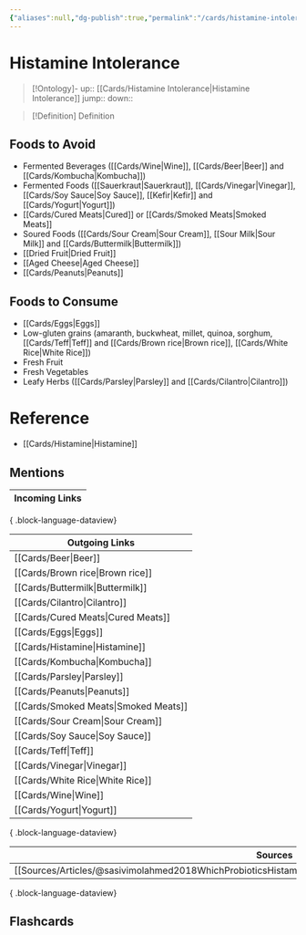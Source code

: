 ```yaml
---
{"aliases":null,"dg-publish":true,"permalink":"/cards/histamine-intolerance/","dgPassFrontmatter":true}
---
```


# Histamine Intolerance

> [!Ontology]-
> up:: [[Cards/Histamine Intolerance\|Histamine Intolerance]]
> jump::
> down:: 

> [!Definition] Definition

## Foods to Avoid

- Fermented Beverages ([[Cards/Wine\|Wine]], [[Cards/Beer\|Beer]] and [[Cards/Kombucha\|Kombucha]])
- Fermented Foods ([[Sauerkraut\|Sauerkraut]], [[Cards/Vinegar\|Vinegar]], [[Cards/Soy Sauce\|Soy Sauce]], [[Kefir\|Kefir]] and [[Cards/Yogurt\|Yogurt]])
- [[Cards/Cured Meats\|Cured]] or [[Cards/Smoked Meats\|Smoked Meats]]
- Soured Foods ([[Cards/Sour Cream\|Sour Cream]], [[Sour Milk\|Sour Milk]] and [[Cards/Buttermilk\|Buttermilk]])
- [[Dried Fruit\|Dried Fruit]]
- [[Aged Cheese\|Aged Cheese]]
- [[Cards/Peanuts\|Peanuts]]

## Foods to Consume

- [[Cards/Eggs\|Eggs]]
- Low-gluten grains (amaranth, buckwheat, millet, quinoa, sorghum, [[Cards/Teff\|Teff]] and [[Cards/Brown rice\|Brown rice]], [[Cards/White Rice\|White Rice]])
- Fresh Fruit
- Fresh Vegetables
- Leafy Herbs ([[Cards/Parsley\|Parsley]] and [[Cards/Cilantro\|Cilantro]])

# Reference

- [[Cards/Histamine\|Histamine]]

## Mentions

| Incoming Links |
| -------------- |

{ .block-language-dataview}

| Outgoing Links                          |
| --------------------------------------- |
| [[Cards/Beer\|Beer]]                 |
| [[Cards/Brown rice\|Brown rice]]     |
| [[Cards/Buttermilk\|Buttermilk]]     |
| [[Cards/Cilantro\|Cilantro]]         |
| [[Cards/Cured Meats\|Cured Meats]]   |
| [[Cards/Eggs\|Eggs]]                 |
| [[Cards/Histamine\|Histamine]]       |
| [[Cards/Kombucha\|Kombucha]]         |
| [[Cards/Parsley\|Parsley]]           |
| [[Cards/Peanuts\|Peanuts]]           |
| [[Cards/Smoked Meats\|Smoked Meats]] |
| [[Cards/Sour Cream\|Sour Cream]]     |
| [[Cards/Soy Sauce\|Soy Sauce]]       |
| [[Cards/Teff\|Teff]]                 |
| [[Cards/Vinegar\|Vinegar]]           |
| [[Cards/White Rice\|White Rice]]     |
| [[Cards/Wine\|Wine]]                 |
| [[Cards/Yogurt\|Yogurt]]             |

{ .block-language-dataview}

| Sources                                                                                                          |
| ---------------------------------------------------------------------------------------------------------------- |
| [[Sources/Articles/@sasivimolahmed2018WhichProbioticsHistamine\|@sasivimolahmed2018WhichProbioticsHistamine]] |

{ .block-language-dataview}

## Flashcards